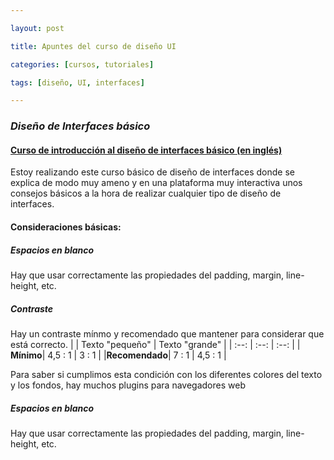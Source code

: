 ```yaml
---

layout: post

title: Apuntes del curso de diseño UI

categories: [cursos, tutoriales]

tags: [diseño, UI, interfaces]

---
```


### _Diseño de Interfaces básico_
####  [Curso de introducción al diseño de interfaces básico (en inglés)](https://scrimba.com/g/gdesign)

Estoy realizando este curso básico de diseño de interfaces donde se explica de modo muy ameno y en una plataforma muy interactiva unos consejos básicos a la hora de realizar cualquier tipo de diseño de interfaces.

#### Consideraciones básicas:
##### Espacios en blanco
Hay que usar correctamente las propiedades del padding, margin, line-height, etc.

##### Contraste
Hay un contraste mínmo y recomendado que mantener para considerar que está correcto.
|  | Texto "pequeño" | Texto "grande" |
| :--: |  :--: | :--: |
| **Mínimo**| 4,5 : 1 | 3 : 1 |
|**Recomendado**| 7 : 1 | 4,5 : 1 |

Para saber si cumplimos esta condición con los diferentes colores del texto y los fondos, hay muchos plugins para navegadores web
##### Espacios en blanco
Hay que usar correctamente las propiedades del padding, margin, line-height, etc.
<!--stackedit_data:
eyJoaXN0b3J5IjpbLTEwNjIzMTE2OTUsODc1NjU5NjYxXX0=
-->